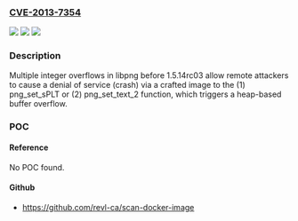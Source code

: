 ### [CVE-2013-7354](https://cve.mitre.org/cgi-bin/cvename.cgi?name=CVE-2013-7354)
![](https://img.shields.io/static/v1?label=Product&message=n%2Fa&color=blue)
![](https://img.shields.io/static/v1?label=Version&message=n%2Fa&color=blue)
![](https://img.shields.io/static/v1?label=Vulnerability&message=n%2Fa&color=brighgreen)

### Description

Multiple integer overflows in libpng before 1.5.14rc03 allow remote attackers to cause a denial of service (crash) via a crafted image to the (1) png_set_sPLT or (2) png_set_text_2 function, which triggers a heap-based buffer overflow.

### POC

#### Reference
No POC found.

#### Github
- https://github.com/revl-ca/scan-docker-image

